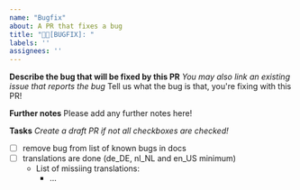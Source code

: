 ```yaml
---
name: "Bugfix"
about: A PR that fixes a bug
title: "🔀🐛[BUGFIX]: "
labels: ''
assignees: ''
---
```


<!-- Note: Please stick to this template to help us at helping you! -->
**Describe the bug that will be fixed by this PR**
*You may also link an existing issue that reports the bug*
Tell us what the bug is that, you're fixing with this PR!

**Further notes**
Please add any further notes here!

**Tasks**
*Create a draft PR if not all checkboxes are checked!*
- [ ] remove bug from list of known bugs in docs
- [ ] translations are done (de_DE, nl_NL and en_US minimum)
    * List of missiing translations:
        * ...
